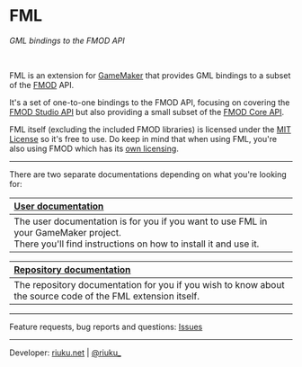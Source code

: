 # **FML**

*GML bindings to the FMOD API*

<br/>

FML is an extension for [GameMaker](https://gamemaker.io) that provides GML bindings to a subset of the [FMOD](https://www.fmod.com/) API.

It's a set of one-to-one bindings to the FMOD API, focusing on covering the [FMOD Studio API](https://www.fmod.com/docs/2.02/api/studio-guide.html) but also providing a small subset of the [FMOD Core API](https://www.fmod.com/docs/2.02/api/core-guide.html).

FML itself (excluding the included FMOD libraries) is licensed under the [MIT License](https://github.com/Nikkilae/fml/blob/main/LICENSE) so it's free to use. Do keep in mind that when using FML, you're also using FMOD which has its [own licensing](https://www.fmod.com/licensing).

---

There are two separate documentations depending on what you're looking for:


| <u>[User documentation](http://nikkilae.github.io/fml)</u> |
| :--- |
| The user documentation is for you if you want to use FML in your GameMaker project.<br/>There you'll find instructions on how to install it and use it. |

| <u>[Repository documentation](/repo_docs.md)</u> |
| :--- |
| The repository documentation for you if you wish to know about the source code of the FML extension itself. |

---

Feature requests, bug reports and questions: [Issues](https://github.com/Nikkilae/fml/issues)

---

Developer: [riuku.net](https://riuku.net/) | [@riuku_](https://twitter.com/riuku_)
